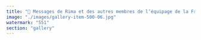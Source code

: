 ```yaml
---
title: "🚨 Messages de Rima et des autres membres de l’équipage de la Freedom Flotilla. <br /><br />Restons mobilisés jusqu’à ce que tous les membres de l’équipage soient de retour. <br /><br /><br />#freedomflotilla <br />#freemadleen"
image: "./images/gallery-item-500-06.jpg"
watermark: "551"
section: "gallery"
---
```

